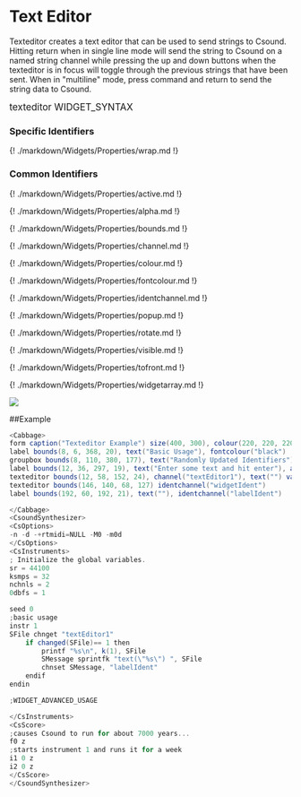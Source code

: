 # Text Editor

Texteditor creates a text editor that can be used to send strings to Csound. Hitting return when in single line mode will send the string to Csound on a named string channel while pressing the up and down buttons when the texteditor is in focus will toggle through the previous strings that have been sent. When in "multiline" mode, press command and return to send the string data to Csound. 

<big></pre>
texteditor WIDGET_SYNTAX
</pre></big>

### Specific Identifiers

{! ./markdown/Widgets/Properties/wrap.md !} 

### Common Identifiers

{! ./markdown/Widgets/Properties/active.md !} 

{! ./markdown/Widgets/Properties/alpha.md !} 

{! ./markdown/Widgets/Properties/bounds.md !} 
 
{! ./markdown/Widgets/Properties/channel.md !} 

{! ./markdown/Widgets/Properties/colour.md !} 

{! ./markdown/Widgets/Properties/fontcolour.md !}   

{! ./markdown/Widgets/Properties/identchannel.md !} 

{! ./markdown/Widgets/Properties/popup.md !} 

{! ./markdown/Widgets/Properties/rotate.md !} 

{! ./markdown/Widgets/Properties/visible.md !} 

{! ./markdown/Widgets/Properties/tofront.md !} 

{! ./markdown/Widgets/Properties/widgetarray.md !}  

<!--(End of identifiers)/-->

![](../images/texteditor.gif)

##Example
<!--(Widget Example)/-->
```csharp
<Cabbage>
form caption("Texteditor Example") size(400, 300), colour(220, 220, 220), pluginID("def1")
label bounds(8, 6, 368, 20), text("Basic Usage"), fontcolour("black")
groupbox bounds(8, 110, 380, 177), text("Randomly Updated Identifiers")
label bounds(12, 36, 297, 19), text("Enter some text and hit enter"), align("left") fontcolour(84, 83, 83, 255)
texteditor bounds(12, 58, 152, 24), channel("textEditor1"), text("") value(0) file("/Users/walshr/sourcecode/cabbage/Examples/Widgets/Sliders.csd")
texteditor bounds(146, 140, 68, 127) identchannel("widgetIdent")
label bounds(192, 60, 192, 21), text(""), identchannel("labelIdent")

</Cabbage>
<CsoundSynthesizer>
<CsOptions>
-n -d -+rtmidi=NULL -M0 -m0d 
</CsOptions>
<CsInstruments>
; Initialize the global variables. 
sr = 44100
ksmps = 32
nchnls = 2
0dbfs = 1

seed 0 
;basic usage
instr 1
SFile chnget "textEditor1" 
    if changed(SFile)== 1 then
        printf "%s\n", k(1), SFile
        SMessage sprintfk "text(\"%s\") ", SFile
        chnset SMessage, "labelIdent"
    endif
endin

;WIDGET_ADVANCED_USAGE

</CsInstruments>
<CsScore>
;causes Csound to run for about 7000 years...
f0 z
;starts instrument 1 and runs it for a week
i1 0 z
i2 0 z
</CsScore>
</CsoundSynthesizer>
```
<!--End Widget Example)/-->
